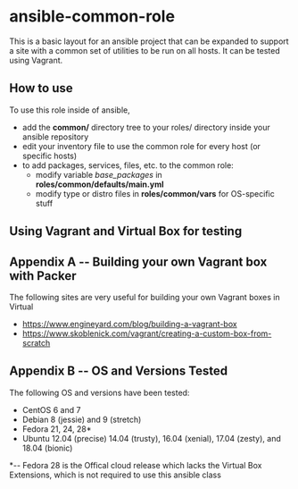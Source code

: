 # ansible-common-role

This is a basic layout for an ansible project that can be expanded to support a site with a common set of utilities to be run on all hosts.  It can be tested using Vagrant.


## How to use

To use this role inside of ansible, 

* add the **common/** directory tree to your roles/ directory inside your ansible repository
* edit your inventory file to use the common role for every host (or specific hosts)
* to add packages, services, files, etc. to the common role:
  - modify variable *base_packages* in **roles/common/defaults/main.yml**
  - modify type or distro files in **roles/common/vars** for OS-specific stuff


## Using Vagrant and Virtual Box for testing



## Appendix A -- Building your own Vagrant box with Packer

The following sites are very useful for building your own Vagrant boxes in Virtual

- https://www.engineyard.com/blog/building-a-vagrant-box
- https://www.skoblenick.com/vagrant/creating-a-custom-box-from-scratch

## Appendix B -- OS and Versions Tested

The following OS and versions have been tested:

- CentOS 6 and 7
- Debian 8 (jessie) and 9 (stretch)
- Fedora 21, 24, 28*
- Ubuntu 12.04 (precise) 14.04 (trusty), 16.04 (xenial), 17.04 (zesty), and 18.04 (bionic)

*-- Fedora 28 is the Offical cloud release which lacks the Virtual Box Extensions, which is not required to use this ansible class